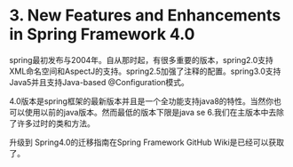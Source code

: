 # 3. New Features and Enhancements in Spring Framework 4.0

spring最初发布与2004年。自从那时起，有很多重要的版本，spring2.0支持XML命名空间和AspectJ的支持。spring2.5加强了注释的配置。spring3.0支持Java5并且支持Java-based @Configuration模式。

4.0版本是spring框架的最新版本并且是一个全功能支持java8的特性。当然你也可以使用以前的java版本。然而最低的版本下限是java se 6.我们在主版本中去除了许多过时的类和方法。

升级到 Spring4.0的迁移指南在Spring Framework GitHub Wiki是已经可以获取了。